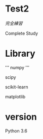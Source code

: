 # Test2
  _完全練習_
  
  Complete Study

# Library
  ''' numpy '''
  
  scipy
  
  scikit-learn
  
  matplotlib

# version
  Python 3.6
